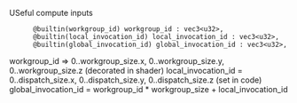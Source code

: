 USeful compute inputs

```
      @builtin(workgroup_id) workgroup_id : vec3<u32>,
      @builtin(local_invocation_id) local_invocation_id : vec3<u32>,
      @builtin(global_invocation_id) global_invocation_id : vec3<u32>,
```

workgroup_id => 0..workgroup_size.x, 0..workgroup_size.y, 0..workgroup_size.z (decorated in shader)
local_invocation_id = 0..dispatch_size.x,  0..dispatch_size.y,  0..dispatch_size.z (set in code) 
global_invocation_id = workgroup_id * workgroup_size + local_invocation_id